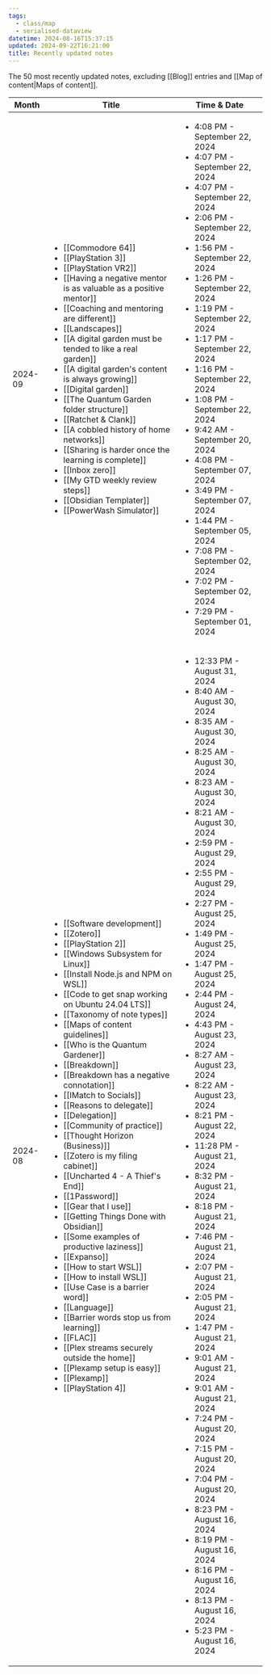 ```yaml
---
tags:
  - class/map
  - serialised-dataview
datetime: 2024-08-16T15:37:15
updated: 2024-09-22T16:21:00
title: Recently updated notes
---
```

The 50 most recently updated notes, excluding [[Blog]] entries and [[Map of content|Maps of content]].

<!-- QueryToSerialize: table without id row.key as Month, rows.file.link as Title, default(rows.updated, rows.datetime) as "Time & Date" from "Quartz/notes" and -#class/blog sort date(default(updated,datetime)) desc limit 50 flatten dateformat(default(updated,datetime),"yyyy-MM") as month group by dateformat(default(updated, datetime),"yyyy-MM") sort rows.month desc -->
<!-- SerializedQuery: table without id row.key as Month, rows.file.link as Title, default(rows.updated, rows.datetime) as "Time & Date" from "Quartz/notes" and -#class/blog sort date(default(updated,datetime)) desc limit 50 flatten dateformat(default(updated,datetime),"yyyy-MM") as month group by dateformat(default(updated, datetime),"yyyy-MM") sort rows.month desc -->

| Month   | Title                                                                                                                                                                                                                                                                                                                                                                                                                                                                                                                                                                                                                                                                                                                                                                                                                                                                                                                                                                                                                                                                                                                                                                                                                                                                                                                                                                                                                                                                                                                                                                                                                                                                                                                                                                                                                                                                                                                                                                                                                                                                                                                                                                                                                                                                                                                                                                                                                                                                                                                                               | Time & Date                                                                                                                                                                                                                                                                                                                                                                                                                                                                                                                                                                                                                                                                                                                                                                                                                                                                                                                                                                                                                                                                                                                                                                   |
| ------- | --------------------------------------------------------------------------------------------------------------------------------------------------------------------------------------------------------------------------------------------------------------------------------------------------------------------------------------------------------------------------------------------------------------------------------------------------------------------------------------------------------------------------------------------------------------------------------------------------------------------------------------------------------------------------------------------------------------------------------------------------------------------------------------------------------------------------------------------------------------------------------------------------------------------------------------------------------------------------------------------------------------------------------------------------------------------------------------------------------------------------------------------------------------------------------------------------------------------------------------------------------------------------------------------------------------------------------------------------------------------------------------------------------------------------------------------------------------------------------------------------------------------------------------------------------------------------------------------------------------------------------------------------------------------------------------------------------------------------------------------------------------------------------------------------------------------------------------------------------------------------------------------------------------------------------------------------------------------------------------------------------------------------------------------------------------------------------------------------------------------------------------------------------------------------------------------------------------------------------------------------------------------------------------------------------------------------------------------------------------------------------------------------------------------------------------------------------------------------------------------------------------------------------------------------- | ----------------------------------------------------------------------------------------------------------------------------------------------------------------------------------------------------------------------------------------------------------------------------------------------------------------------------------------------------------------------------------------------------------------------------------------------------------------------------------------------------------------------------------------------------------------------------------------------------------------------------------------------------------------------------------------------------------------------------------------------------------------------------------------------------------------------------------------------------------------------------------------------------------------------------------------------------------------------------------------------------------------------------------------------------------------------------------------------------------------------------------------------------------------------------- |
| 2024-09 | <ul><li>[[Commodore 64]]</li><li>[[PlayStation 3]]</li><li>[[PlayStation VR2]]</li><li>[[Having a negative mentor is as valuable as a positive mentor]]</li><li>[[Coaching and mentoring are different]]</li><li>[[Landscapes]]</li><li>[[A digital garden must be tended to like a real garden]]</li><li>[[A digital garden's content is always growing]]</li><li>[[Digital garden]]</li><li>[[The Quantum Garden folder structure]]</li><li>[[Ratchet & Clank]]</li><li>[[A cobbled history of home networks]]</li><li>[[Sharing is harder once the learning is complete]]</li><li>[[Inbox zero]]</li><li>[[My GTD weekly review steps]]</li><li>[[Obsidian Templater]]</li><li>[[PowerWash Simulator]]</li></ul>                                                                                                                                                                                                                                                                                                                                                                                                                                                                                                                                                                                                                                                                                                                                                                                                                                                                                                                                                                                                                 | <ul><li>4:08 PM - September 22, 2024</li><li>4:07 PM - September 22, 2024</li><li>4:07 PM - September 22, 2024</li><li>2:06 PM - September 22, 2024</li><li>1:56 PM - September 22, 2024</li><li>1:26 PM - September 22, 2024</li><li>1:19 PM - September 22, 2024</li><li>1:17 PM - September 22, 2024</li><li>1:16 PM - September 22, 2024</li><li>1:08 PM - September 22, 2024</li><li>9:42 AM - September 20, 2024</li><li>4:08 PM - September 07, 2024</li><li>3:49 PM - September 07, 2024</li><li>1:44 PM - September 05, 2024</li><li>7:08 PM - September 02, 2024</li><li>7:02 PM - September 02, 2024</li><li>7:29 PM - September 01, 2024</li></ul>                                                                                                                                                                                                                                                                                                                                                                                                                                                                                                                |
| 2024-08 | <ul><li>[[Software development]]</li><li>[[Zotero]]</li><li>[[PlayStation 2]]</li><li>[[Windows Subsystem for Linux]]</li><li>[[Install Node.js and NPM on WSL]]</li><li>[[Code to get snap working on Ubuntu 24.04 LTS]]</li><li>[[Taxonomy of note types]]</li><li>[[Maps of content guidelines]]</li><li>[[Who is the Quantum Gardener]]</li><li>[[Breakdown]]</li><li>[[Breakdown has a negative connotation]]</li><li>[[IMatch to Socials]]</li><li>[[Reasons to delegate]]</li><li>[[Delegation]]</li><li>[[Community of practice]]</li><li>[[Thought Horizon (Business)]]</li><li>[[Zotero is my filing cabinet]]</li><li>[[Uncharted 4 - A Thief's End]]</li><li>[[1Password]]</li><li>[[Gear that I use]]</li><li>[[Getting Things Done with Obsidian]]</li><li>[[Some examples of productive laziness]]</li><li>[[Expanso]]</li><li>[[How to start WSL]]</li><li>[[How to install WSL]]</li><li>[[Use Case is a barrier word]]</li><li>[[Language]]</li><li>[[Barrier words stop us from learning]]</li><li>[[FLAC]]</li><li>[[Plex streams securely outside the home]]</li><li>[[Plexamp setup is easy]]</li><li>[[Plexamp]]</li><li>[[PlayStation 4]]</li></ul> | <ul><li>12:33 PM - August 31, 2024</li><li>8:40 AM - August 30, 2024</li><li>8:35 AM - August 30, 2024</li><li>8:25 AM - August 30, 2024</li><li>8:23 AM - August 30, 2024</li><li>8:21 AM - August 30, 2024</li><li>2:59 PM - August 29, 2024</li><li>2:55 PM - August 29, 2024</li><li>2:27 PM - August 25, 2024</li><li>1:49 PM - August 25, 2024</li><li>1:47 PM - August 25, 2024</li><li>2:44 PM - August 24, 2024</li><li>4:43 PM - August 23, 2024</li><li>8:27 AM - August 23, 2024</li><li>8:22 AM - August 23, 2024</li><li>8:21 PM - August 22, 2024</li><li>11:28 PM - August 21, 2024</li><li>8:32 PM - August 21, 2024</li><li>8:18 PM - August 21, 2024</li><li>7:46 PM - August 21, 2024</li><li>2:07 PM - August 21, 2024</li><li>2:05 PM - August 21, 2024</li><li>1:47 PM - August 21, 2024</li><li>9:01 AM - August 21, 2024</li><li>9:01 AM - August 21, 2024</li><li>7:24 PM - August 20, 2024</li><li>7:15 PM - August 20, 2024</li><li>7:04 PM - August 20, 2024</li><li>8:23 PM - August 16, 2024</li><li>8:19 PM - August 16, 2024</li><li>8:16 PM - August 16, 2024</li><li>8:13 PM - August 16, 2024</li><li>5:23 PM - August 16, 2024</li></ul> |
<!-- SerializedQuery END -->

